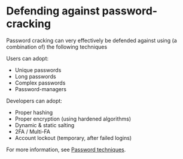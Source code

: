 # Defending against password-cracking

Password cracking can very effectively be defended against using (a combination of) the following techniques

Users can adopt:
* Unique passwords
* Long passwords
* Complex passwords
* Password-managers

Developers can adopt:
* Proper hashing
* Proper encryption (using hardened algorithms)
* Dynamic & static salting
* 2FA / Multi-FA
* Account lockout (temporary, after failed logins)

For more information, see [Password techniques](./techniques/passwords/README.md).

